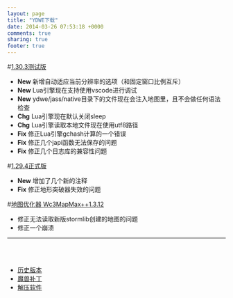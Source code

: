 ```yaml
---
layout: page
title: "YDWE下载"
date: 2014-03-26 07:53:18 +0000
comments: true
sharing: true
footer: true
---
```


#[1.30.3测试版](http://pan.baidu.com/s/1jIqGmea)

* **New** 新增自动适应当前分辨率的选项（和固定窗口比例互斥）
* **New** Lua引擎现在支持使用vscode进行调试
* **New** ydwe/jass/native目录下的文件现在会注入地图里，且不会做任何语法检查
* **Chg** Lua引擎现在默认关闭sleep
* **Chg** Lua引擎读取本地文件现在使用utf8路径
* **Fix** 修正Lua引擎gchash计算的一个错误
* **Fix** 修正几个japi函数无法保存的问题
* **Fix** 修正几个日志库的兼容性问题

#[1.29.4正式版](http://pan.baidu.com/s/1gdULikN)

* **New** 增加了几个新的注释
* **Fix** 修正地形突破器失效的问题

#[地图优化器 Wc3MapMax++1.3.12](http://pan.baidu.com/s/1slTINRB)

* 修正无法读取新版stormlib创建的地图的问题
* 修正一个崩溃

---

<br><br>

* [历史版本](http://pan.baidu.com/share/link?shareid=401650&uk=3389291567)
* [魔兽补丁](http://pan.baidu.com/share/link?shareid=401621&uk=3389291567)
* [解压软件](http://sparanoid.com/lab/7z/)
